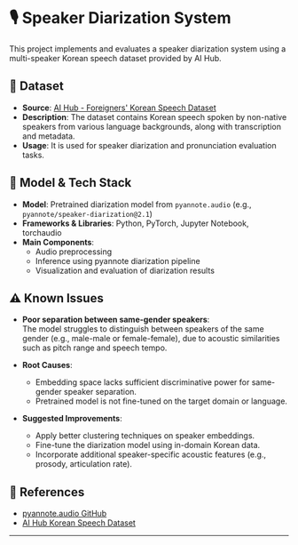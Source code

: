 # 🎙️ Speaker Diarization System

This project implements and evaluates a speaker diarization system using a multi-speaker Korean speech dataset provided by AI Hub.

## 📂 Dataset

- **Source**: [AI Hub - Foreigners' Korean Speech Dataset](https://aihub.or.kr/aihubdata/data/view.do?currMenu=115&topMenu=100&aihubDataSe=data&dataSetSn=71631)
- **Description**: The dataset contains Korean speech spoken by non-native speakers from various language backgrounds, along with transcription and metadata.
- **Usage**: It is used for speaker diarization and pronunciation evaluation tasks.

## 🧠 Model & Tech Stack

- **Model**: Pretrained diarization model from `pyannote.audio` (e.g., `pyannote/speaker-diarization@2.1`)
- **Frameworks & Libraries**: Python, PyTorch, Jupyter Notebook, torchaudio
- **Main Components**:
  - Audio preprocessing
  - Inference using pyannote diarization pipeline
  - Visualization and evaluation of diarization results

## ⚠️ Known Issues

- **Poor separation between same-gender speakers**:  
  The model struggles to distinguish between speakers of the same gender (e.g., male-male or female-female), due to acoustic similarities such as pitch range and speech tempo.

- **Root Causes**:
  - Embedding space lacks sufficient discriminative power for same-gender speaker separation.
  - Pretrained model is not fine-tuned on the target domain or language.

- **Suggested Improvements**:
  - Apply better clustering techniques on speaker embeddings.
  - Fine-tune the diarization model using in-domain Korean data.
  - Incorporate additional speaker-specific acoustic features (e.g., prosody, articulation rate).


## 🔖 References

- [pyannote.audio GitHub](https://github.com/pyannote/pyannote-audio)
- [AI Hub Korean Speech Dataset](https://aihub.or.kr/aihubdata/data/view.do?currMenu=115&topMenu=100&aihubDataSe=data&dataSetSn=71631)

---
